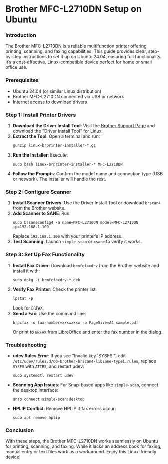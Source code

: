 # Brother MFC-L2710DN Setup on Ubuntu

### Introduction
The Brother MFC-L2710DN is a reliable multifunction printer offering printing, scanning, and faxing capabilities. This guide provides clear, step-by-step instructions to set it up on Ubuntu 24.04, ensuring full functionality. It’s a cost-effective, Linux-compatible device perfect for home or small office use.

### Prerequisites
- Ubuntu 24.04 (or similar Linux distribution)
- Brother MFC-L2710DN connected via USB or network
- Internet access to download drivers

### Step 1: Install Printer Drivers
1. **Download the Driver Install Tool**: Visit the [Brother Support Page](https://support.brother.com/g/b/downloadtop.aspx?c=eu_ot&lang=en&prod=mfcl2710dn_eu) and download the "Driver Install Tool" for Linux.
2. **Extract the Tool**: Open a terminal and run:
   ```
   gunzip linux-brprinter-installer-*.gz
   ```
3. **Run the Installer**: Execute:
   ```
   sudo bash linux-brprinter-installer-* MFC-L2710DN
   ```
4. **Follow the Prompts**: Confirm the model name and connection type (USB or network). The installer will handle the rest.

### Step 2: Configure Scanner
1. **Install Scanner Drivers**: Use the Driver Install Tool or download `brscan4` from the Brother website.
2. **Add Scanner to SANE**: Run:
   ```
   sudo brsaneconfig4 -a name=MFC-L2710DN model=MFC-L2710DN ip=192.168.1.100
   ```
   Replace `192.168.1.100` with your printer’s IP address.
3. **Test Scanning**: Launch `simple-scan` or `xsane` to verify it works.

### Step 3: Set Up Fax Functionality
1. **Install Fax Driver**: Download `brmfcfaxdrv` from the Brother website and install it with:
   ```
   sudo dpkg -i brmfcfaxdrv-*.deb
   ```
2. **Verify Fax Printer**: Check the printer list:
   ```
   lpstat -p
   ```
   Look for `BRFAX`.
3. **Send a Fax**: Use the command line:
   ```
   brpcfax -o fax-number=xxxxxxxx -o PageSize=A4 sample.pdf
   ```
   Or print to `BRFAX` from LibreOffice and enter the fax number in the dialog.

### Troubleshooting
- **udev Rules Error**: If you see "Invalid key 'SYSFS'", edit `/etc/udev/rules.d/60-brother-brscan4-libsane-type1.rules`, replace `SYSFS` with `ATTRS`, and restart udev:
   ```
   sudo systemctl restart udev
   ```
- **Scanning App Issues**: For Snap-based apps like `simple-scan`, connect the desktop interface:
   ```
   snap connect simple-scan:desktop
   ```
- **HPLIP Conflict**: Remove HPLIP if fax errors occur:
   ```
   sudo apt remove hplip
   ```

### Conclusion
With these steps, the Brother MFC-L2710DN works seamlessly on Ubuntu for printing, scanning, and faxing. While it lacks an address book for faxing, manual entry or text files work as a workaround. Enjoy this Linux-friendly device!
